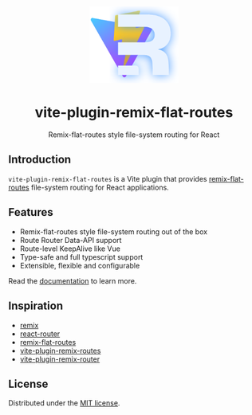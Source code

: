 <p align="center">
  <img width="180" src="/logo.svg" alt="Logo" />
</p>

<h1 align="center">vite-plugin-remix-flat-routes</h1>
<p align="center">Remix-flat-routes style file-system routing for React</p>


## Introduction

`vite-plugin-remix-flat-routes` is a Vite plugin that provides [remix-flat-routes](https://github.com/kiliman/remix-flat-routes) file-system routing for React applications.

## Features

- Remix-flat-routes style file-system routing out of the box
- Route Router Data-API support
- Route-level KeepAlive like Vue
- Type-safe and full typescript support
- Extensible, flexible and configurable

Read the [documentation](https://hemengke1997.github.io/vite-plugin-remix-flat-routes/) to learn more.


## Inspiration
- [remix](https://remix.run)
- [react-router](https://reactrouter.com)
- [remix-flat-routes](https://github.com/kiliman/remix-flat-routes)
- [vite-plugin-remix-routes](https://github.com/vjee/vite-plugin-remix-routes)
- [vite-plugin-remix-router](https://github.com/mammadataei/vite-plugin-remix-router)

## License

Distributed under the [MIT license](/LICENSE.md).
